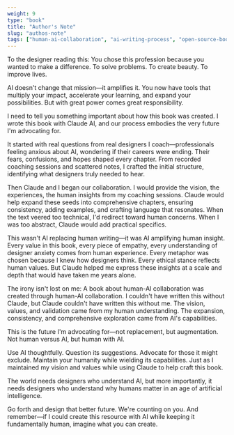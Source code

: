 ```yaml
---
weight: 9
type: "book"
title: "Author's Note"
slug: "authos-note"
tags: ["human-ai-collaboration", "ai-writing-process", "open-source-book", "designer-author", "claude-ai", "augmented-writing", "behind-the-scenes"]
---
```


To the designer reading this: You chose this profession because you wanted to make a difference. To solve problems. To create beauty. To improve lives. 

AI doesn't change that mission—it amplifies it. You now have tools that multiply your impact, accelerate your learning, and expand your possibilities. But with great power comes great responsibility. 

I need to tell you something important about how this book was created. I wrote this book with Claude AI, and our process embodies the very future I'm advocating for. 

It started with real questions from real designers I coach—professionals feeling anxious about AI, wondering if their careers were ending. Their fears, confusions, and hopes shaped every chapter. From recorded coaching sessions and scattered notes, I crafted the initial structure, identifying what designers truly needed to hear. 

Then Claude and I began our collaboration. I would provide the vision, the experiences, the human insights from my coaching sessions. Claude would help expand these seeds into comprehensive chapters, ensuring consistency, adding examples, and crafting language that resonates. When the text veered too technical, I'd redirect toward human concerns. When I was too abstract, Claude would add practical specifics. 

This wasn't AI replacing human writing—it was AI amplifying human insight. Every value in this book, every piece of empathy, every understanding of designer anxiety comes from human experience. Every metaphor was chosen because I knew how designers think. Every ethical stance reflects human values. But Claude helped me express these insights at a scale and depth that would have taken me years alone. 

The irony isn't lost on me: A book about human-AI collaboration was created through human-AI collaboration. I couldn't have written this without Claude, but Claude couldn't have written this without me. The vision, values, and validation came from my human understanding. The expansion, consistency, and comprehensive exploration came from AI's capabilities. 

This is the future I'm advocating for—not replacement, but augmentation. Not human versus AI, but human with AI. 

Use AI thoughtfully. Question its suggestions. Advocate for those it might exclude. Maintain your humanity while wielding its capabilities. Just as I maintained my vision and values while using Claude to help craft this book. 

The world needs designers who understand AI, but more importantly, it needs designers who understand why humans matter in an age of artificial intelligence. 

Go forth and design that better future. We're counting on you. 
And remember—if I could create this resource with AI while keeping it fundamentally human, imagine what you can create. 
